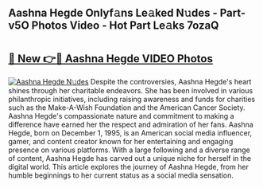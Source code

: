 ## Aashna Hegde Onlyf𝚊ns Le𝚊ked N𝚞des - Part-v5O Photos Video - Hot Part Le𝚊ks 7ozaQ

# <h2><a href="http://ab62086.deff.icu/?id=Aashna+Hegde">🔗 New 👉🔴 Aashna Hegde VIDEO Photos</a></h2>

[![Aashna Hegde N𝚞des](https://i.imgur.com/rIISA9y.gif)](http://ab62086.deff.icu/?id=Aashna+Hegde)
Despite the controversies, Aashna Hegde's heart shines through her charitable endeavors. She has been involved in various philanthropic initiatives, including raising awareness and funds for charities such as the Make-A-Wish Foundation and the American Cancer Society. Aashna Hegde's compassionate nature and commitment to making a difference have earned her the respect and admiration of her fans. Aashna Hegde, born on December 1, 1995, is an American social media influencer, gamer, and content creator known for her entertaining and engaging presence on various platforms. With a large following and a diverse range of content, Aashna Hegde has carved out a unique niche for herself in the digital world. This article explores the journey of Aashna Hegde, from her humble beginnings to her current status as a social media sensation.

